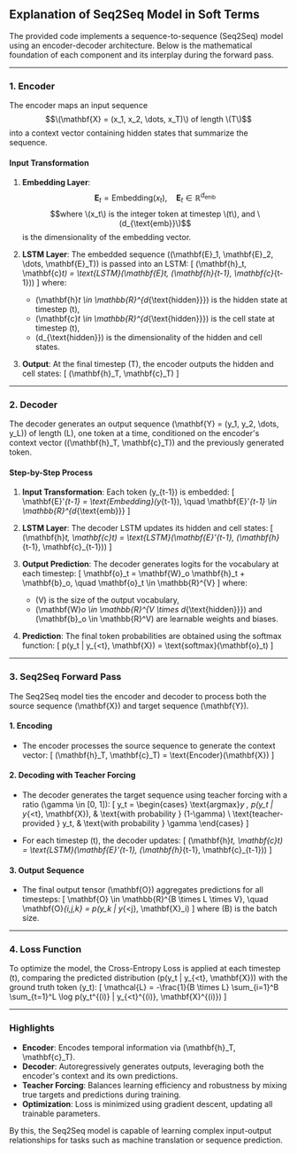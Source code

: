 ## Explanation of Seq2Seq Model in Soft Terms

The provided code implements a sequence-to-sequence (Seq2Seq) model using an encoder-decoder architecture. Below is the mathematical foundation of each component and its interplay during the forward pass.

---

### **1. Encoder**

The encoder maps an input sequence $$\(\mathbf{X} = (x_1, x_2, \dots, x_T)\) of length \(T\)$$ into a context vector containing hidden states that summarize the sequence.

#### **Input Transformation**
1. **Embedding Layer**:
   $$\mathbf{E}_t = \text{Embedding}(x_t), \quad \mathbf{E}_t \in \mathbb{R}^{d_{\text{emb}}}$$
   $$where \(x_t\) is the integer token at timestep \(t\), and \(d_{\text{emb}}\)$$ is the dimensionality of the embedding vector.

3. **LSTM Layer**:
   The embedded sequence \((\mathbf{E}_1, \mathbf{E}_2, \dots, \mathbf{E}_T)\) is passed into an LSTM:
   \[
   (\mathbf{h}_t, \mathbf{c}_t) = \text{LSTM}(\mathbf{E}_t, (\mathbf{h}_{t-1}, \mathbf{c}_{t-1}))
   \]
   where:
   - \(\mathbf{h}_t \in \mathbb{R}^{d_{\text{hidden}}}\) is the hidden state at timestep \(t\),
   - \(\mathbf{c}_t \in \mathbb{R}^{d_{\text{hidden}}}\) is the cell state at timestep \(t\),
   - \(d_{\text{hidden}}\) is the dimensionality of the hidden and cell states.

4. **Output**:
   At the final timestep \(T\), the encoder outputs the hidden and cell states:
   \[
   (\mathbf{h}_T, \mathbf{c}_T)
   \]

---

### **2. Decoder**

The decoder generates an output sequence \(\mathbf{Y} = (y_1, y_2, \dots, y_L)\) of length \(L\), one token at a time, conditioned on the encoder's context vector \((\mathbf{h}_T, \mathbf{c}_T)\) and the previously generated token.

#### **Step-by-Step Process**
1. **Input Transformation**:
   Each token \(y_{t-1}\) is embedded:
   \[
   \mathbf{E}'_{t-1} = \text{Embedding}(y_{t-1}), \quad \mathbf{E}'_{t-1} \in \mathbb{R}^{d_{\text{emb}}}
   \]

2. **LSTM Layer**:
   The decoder LSTM updates its hidden and cell states:
   \[
   (\mathbf{h}_t, \mathbf{c}_t) = \text{LSTM}(\mathbf{E}'_{t-1}, (\mathbf{h}_{t-1}, \mathbf{c}_{t-1}))
   \]

3. **Output Prediction**:
   The decoder generates logits for the vocabulary at each timestep:
   \[
   \mathbf{o}_t = \mathbf{W}_o \mathbf{h}_t + \mathbf{b}_o, \quad \mathbf{o}_t \in \mathbb{R}^{V}
   \]
   where:
   - \(V\) is the size of the output vocabulary,
   - \(\mathbf{W}_o \in \mathbb{R}^{V \times d_{\text{hidden}}}\) and \(\mathbf{b}_o \in \mathbb{R}^V\) are learnable weights and biases.

4. **Prediction**:
   The final token probabilities are obtained using the softmax function:
   \[
   p(y_t | y_{<t}, \mathbf{X}) = \text{softmax}(\mathbf{o}_t)
   \]

---

### **3. Seq2Seq Forward Pass**

The Seq2Seq model ties the encoder and decoder to process both the source sequence \(\mathbf{X}\) and target sequence \(\mathbf{Y}\).

#### **1. Encoding**
- The encoder processes the source sequence to generate the context vector:
  \[
  (\mathbf{h}_T, \mathbf{c}_T) = \text{Encoder}(\mathbf{X})
  \]

#### **2. Decoding with Teacher Forcing**
- The decoder generates the target sequence using teacher forcing with a ratio \(\gamma \in [0, 1]\):
  \[
  y_t = 
  \begin{cases} 
  \text{argmax}_y \, p(y_t | y_{<t}, \mathbf{X}), & \text{with probability } (1-\gamma) \\
  \text{teacher-provided } y_t, & \text{with probability } \gamma
  \end{cases}
  \]

- For each timestep \(t\), the decoder updates:
  \[
  (\mathbf{h}_t, \mathbf{c}_t) = \text{LSTM}(\mathbf{E}'_{t-1}, (\mathbf{h}_{t-1}, \mathbf{c}_{t-1}))
  \]

#### **3. Output Sequence**
- The final output tensor \(\mathbf{O}\) aggregates predictions for all timesteps:
  \[
  \mathbf{O} \in \mathbb{R}^{B \times L \times V}, \quad \mathbf{O}_{i,j,k} = p(y_k | y_{<j}, \mathbf{X}_i)
  \]
  where \(B\) is the batch size.

---

### **4. Loss Function**

To optimize the model, the Cross-Entropy Loss is applied at each timestep \(t\), comparing the predicted distribution \(p(y_t | y_{<t}, \mathbf{X})\) with the ground truth token \(y_t\):
\[
\mathcal{L} = -\frac{1}{B \times L} \sum_{i=1}^B \sum_{t=1}^L \log p(y_t^{(i)} | y_{<t}^{(i)}, \mathbf{X}^{(i)})
\]

---

### **Highlights**
- **Encoder**: Encodes temporal information via \(\mathbf{h}_T, \mathbf{c}_T\).
- **Decoder**: Autoregressively generates outputs, leveraging both the encoder's context and its own predictions.
- **Teacher Forcing**: Balances learning efficiency and robustness by mixing true targets and predictions during training.
- **Optimization**: Loss is minimized using gradient descent, updating all trainable parameters.

By this, the Seq2Seq model is capable of learning complex input-output relationships for tasks such as machine translation or sequence prediction.
